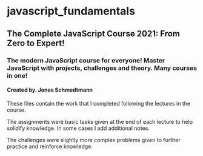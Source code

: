 # javascript_fundamentals

## The Complete JavaScript Course 2021: From Zero to Expert!

### The modern JavaScript course for everyone! Master JavaScript with projects, challenges and theory. Many courses in one!

#### Created by. Jonas Schmedtmann

These files contain the work that I completed following the lectures in the course.

The assignments were basic tasks given at the end of each lecture to help solidify knowledge. In some cases I add additional notes.

The challenges were slightly more complex problems given to further practice and reinforce knowledge.

